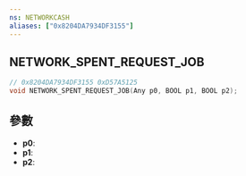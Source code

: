 ```yaml
---
ns: NETWORKCASH
aliases: ["0x8204DA7934DF3155"]
---
```

## NETWORK_SPENT_REQUEST_JOB

```c
// 0x8204DA7934DF3155 0xD57A5125
void NETWORK_SPENT_REQUEST_JOB(Any p0, BOOL p1, BOOL p2);
```


## 參數
* **p0**: 
* **p1**: 
* **p2**: 

